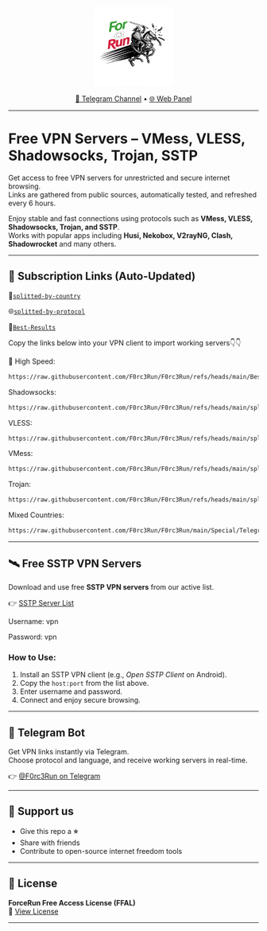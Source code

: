 <!-- README.md for https://github.com/F0rc3Run -->

<p align="center">
  <img src="Logo/logo.png" alt="F0rc3Run Logo" width="160"/>
</p>
<p align="center">
  <a href="https://t.me/ForceRunVPN">📢 Telegram Channel</a> • <a href="https://f0rc3run.github.io/F0rc3Run-panel/">🌐 Web Panel</a>
</p>

---

# Free VPN Servers – VMess, VLESS, Shadowsocks, Trojan, SSTP

Get access to free VPN servers for unrestricted and secure internet browsing.  
Links are gathered from public sources, automatically tested, and refreshed every 6 hours.  

Enjoy stable and fast connections using protocols such as **VMess, VLESS, Shadowsocks, Trojan, and SSTP**.  
Works with popular apps including **Husi, Nekobox, V2rayNG, Clash, Shadowrocket** and many others.

---

## 🔑 Subscription Links (Auto-Updated)

🏁[`splitted-by-country`](https://github.com/F0rc3Run/F0rc3Run/tree/main/splitted-by-country)

🌐[`splitted-by-protocol`](https://github.com/F0rc3Run/F0rc3Run/tree/main/splitted-by-protocol)

💯[`Best-Results`](https://github.com/F0rc3Run/F0rc3Run/tree/main/Best-Results)

Copy the links below into your VPN client to import working servers👇👇

🚀 High Speed: 
```txt
https://raw.githubusercontent.com/F0rc3Run/F0rc3Run/refs/heads/main/Best-Results/fast_servers.txt
```
Shadowsocks: 
```txt
https://raw.githubusercontent.com/F0rc3Run/F0rc3Run/refs/heads/main/splitted-by-protocol/ss/ss.txt
```
VLESS: 
```txt
https://raw.githubusercontent.com/F0rc3Run/F0rc3Run/refs/heads/main/splitted-by-protocol/vless/vless_part1.txt
```
VMess: 
```txt
https://raw.githubusercontent.com/F0rc3Run/F0rc3Run/refs/heads/main/splitted-by-protocol/vmess/vmess.txt
```
Trojan: 
```txt
https://raw.githubusercontent.com/F0rc3Run/F0rc3Run/refs/heads/main/splitted-by-protocol/trojan/trojan_part1.txt
```
Mixed Countries: 
```txt
https://raw.githubusercontent.com/F0rc3Run/F0rc3Run/main/Special/Telegram.txt
```
---

## 🛰️ Free SSTP VPN Servers

Download and use free **SSTP VPN servers** from our active list.

👉 [SSTP Server List](https://raw.githubusercontent.com/F0rc3Run/F0rc3Run/refs/heads/main/sstp-configs/sstp_with_country.txt)

Username: vpn 

Password: vpn

### How to Use:
1. Install an SSTP VPN client (e.g., *Open SSTP Client* on Android).  
2. Copy the `host:port` from the list above.  
3. Enter username and password.  
4. Connect and enjoy secure browsing.  

---

## 🤖 Telegram Bot

Get VPN links instantly via Telegram.  
Choose protocol and language, and receive working servers in real-time.  

👉 [@F0rc3Run on Telegram](https://t.me/F0rc3Runbot)

---

## 🤍 Support us

- Give this repo a **⭐️**  
- Share with friends  
- Contribute to open-source internet freedom tools  

---

## 📜 License

**ForceRun Free Access License (FFAL)**  
📄 [View License](https://raw.githubusercontent.com/F0rc3Run/F0rc3Run/refs/heads/main/LICENSE)

---
